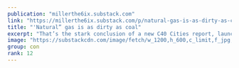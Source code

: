 ```yaml
---
publication: "millerthe6ix.substack.com"
link: "https://millerthe6ix.substack.com/p/natural-gas-is-as-dirty-as-coal"
title: "'Natural” gas is as dirty as coal"
excerpt: "That’s the stark conclusion of a new C40 Cities report, launched ten days ago at the C40 Summit in Buenos Aires. From a carbon emissions perspective, the continued use of ‘natural’ gas is incompatible"
image: "https://substackcdn.com/image/fetch/w_1200,h_600,c_limit,f_jpg,q_auto:good,fl_progressive:steep/https%3A%2F%2Fbucketeer-e05bbc84-baa3-437e-9518-adb32be77984.s3.amazonaws.com%2Fpublic%2Fimages%2F60b05e31-52fc-4152-a75d-eeaf0e7f7ea3_511x502.png"
group: con
rank: 12
---
```


